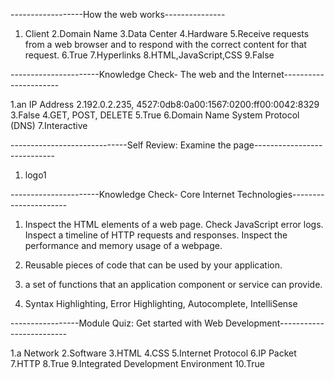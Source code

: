 ------------------How the web works---------------

1. Client
2.Domain Name
3.Data Center
4.Hardware
5.Receive requests from a web browser and to respond with the correct content for that request.
6.True
7.Hyperlinks
8.HTML,JavaScript,CSS
9.False

----------------------Knowledge Check- The web and the Internet----------------------

1.an IP Address
2.192.0.2.235, 4527:0db8:0a00:1567:0200:ff00:0042:8329
3.False
4.GET, POST, DELETE
5.True
6.Domain Name System Protocol (DNS)
7.Interactive


-----------------------------Self Review: Examine the page----------------------------
1. logo1

----------------------Knowledge Check- Core Internet Technologies----------------------

1. Inspect the HTML elements of a web page.
Check JavaScript error logs.
Inspect a timeline of HTTP requests and responses.
Inspect the performance and memory usage of a webpage.

2. Reusable pieces of code that can be used by your application.
3. a set of functions that an application component or service can provide.
4. Syntax Highlighting, Error Highlighting, Autocomplete, IntelliSense

-----------------Module Quiz: Get started with Web Development-------------------------

1.a Network
2.Software
3.HTML
4.CSS
5.Internet Protocol
6.IP Packet
7.HTTP
8.True
9.Integrated Development Environment
10.True